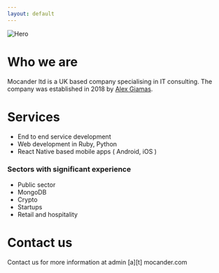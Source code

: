 ```yaml
---
layout: default
---
```


![Hero](https://cdn.pixabay.com/photo/2017/06/05/14/38/london-2374247_1280.jpg)

# Who we are

Mocander ltd is a UK based company specialising in IT consulting. The company was established in 2018 by [Alex Giamas](https://www.linkedin.com/in/giamas/).


# Services

* End to end service development
* Web development in Ruby, Python
* React Native based mobile apps ( Android, iOS ) 


### Sectors with significant experience

* Public sector
* MongoDB
* Crypto 
* Startups
* Retail and hospitality


# Contact us

Contact us for more information at admin [a][t] mocander.com

